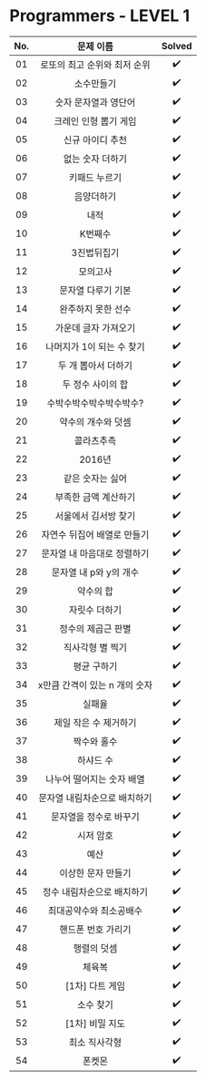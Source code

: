 # Programmers - LEVEL 1


|          No.          |        문제 이름         |        Solved         |
| :-----: | :---------------------: | :-----: |
| 01 | 로또의 최고 순위와 최저 순위 | ✔️ |
| 02 | 소수만들기 | ✔️ |
| 03 | 숫자 문자열과 영단어 | ✔️ |
| 04 | 크레인 인형 뽑기 게임 | ✔️ |
| 05 | 신규 아이디 추천 | ✔️ |
| 06 | 없는 숫자 더하기 | ✔️ |
| 07 | 키패드 누르기 | ✔️ |
| 08 | 음양더하기 | ✔️ |
| 09 | 내적 | ✔️ |
| 10 | K번째수 | ✔️ |
| 11 | 3진법뒤집기 | ✔️ |
| 12 | 모의고사 | ✔️ |
| 13 | 문자열 다루기 기본 | ✔️ |
| 14 | 완주하지 못한 선수 | ✔️ |
| 15 | 가운데 글자 가져오기 | ✔️ |
| 16 | 나머지가 1이 되는 수 찾기 | ✔️ |
| 17 | 두 개 뽑아서 더하기 | ✔️ |
| 18 | 두 정수 사이의 합 | ✔️ |
| 19 | 수박수박수박수박수박수? | ✔️ |
| 20 | 약수의 개수와 덧셈 | ✔️ |
| 21 | 콜라츠추측 | ✔️ |
| 22 | 2016년 | ✔️ |
| 23 | 같은 숫자는 싫어 | ✔️ |
| 24 | 부족한 금액 계산하기 | ✔️ |
| 25 | 서울에서 김서방 찾기 | ✔️ |
| 26 | 자연수 뒤집어 배열로 만들기 | ✔️ |
| 27 | 문자열 내 마음대로 정렬하기 | ✔️ |
| 28 | 문자열 내 p와 y의 개수 | ✔️ |
| 29 | 약수의 합 | ✔️ |
| 30 | 자릿수 더하기 | ✔️ |
| 31 | 정수의 제곱근 판별 | ✔️ |
| 32 | 직사각형 별 찍기 | ✔️ |
| 33 | 평균 구하기 | ✔️ |
| 34 | x만큼 간격이 있는 n 개의 숫자 | ✔️ |
| 35 | 실패율 | ✔️ |
| 36 | 제일 작은 수 제거하기 | ✔️ |
| 37 | 짝수와 홀수 | ✔️ |
| 38 | 하샤드 수 | ✔️ |
| 39 | 나누어 떨어지는 숫자 배열 | ✔️ |
| 40 | 문자열 내림차순으로 배치하기 | ✔️ |
| 41 | 문자열을 정수로 바꾸기 | ✔️ |
| 42 | 시저 암호 | ✔️ |
| 43 | 예산 | ✔️ |
| 44 | 이상한 문자 만들기 | ✔️ |
| 45 | 정수 내림차순으로 배치하기 | ✔️ |
| 46 | 최대공약수와 최소공배수 | ✔️ |
| 47 | 핸드폰 번호 가리기 | ✔️ |
| 48 | 행렬의 덧셈 | ✔️ |
| 49 | 체육복 | ✔️ |
| 50 | [1차] 다트 게임 | ✔️ |
| 51 | 소수 찾기 | ✔️ |
| 52 | [1차] 비밀 지도 | ✔️ |
| 53 | 최소 직사각형 | ✔️ |
| 54 | 폰켓몬 | ✔️ |